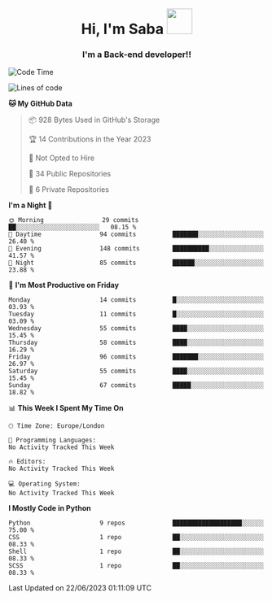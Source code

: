 <h1 align="center">Hi, I'm Saba <img src="https://media.giphy.com/media/EdB2g3VFDoKs57oe1w/giphy.gif" width="50"></h1>
<h3 align="center">I'm a Back-end developer!!</h3>

<!--START_SECTION:waka-->
![Code Time](http://img.shields.io/badge/Code%20Time-680%20hrs%2018%20mins-blue)

![Lines of code](https://img.shields.io/badge/From%20Hello%20World%20I%27ve%20Written-28.2%20thousand%20lines%20of%20code-blue)

**🐱 My GitHub Data** 

> 📦 928 Bytes Used in GitHub's Storage 
 > 
> 🏆 14 Contributions in the Year 2023
 > 
> 🚫 Not Opted to Hire
 > 
> 📜 34 Public Repositories 
 > 
> 🔑 6 Private Repositories 
 > 
**I'm a Night 🦉** 

```text
🌞 Morning                29 commits          ██░░░░░░░░░░░░░░░░░░░░░░░   08.15 % 
🌆 Daytime                94 commits          ███████░░░░░░░░░░░░░░░░░░   26.40 % 
🌃 Evening                148 commits         ██████████░░░░░░░░░░░░░░░   41.57 % 
🌙 Night                  85 commits          ██████░░░░░░░░░░░░░░░░░░░   23.88 % 
```
📅 **I'm Most Productive on Friday** 

```text
Monday                   14 commits          █░░░░░░░░░░░░░░░░░░░░░░░░   03.93 % 
Tuesday                  11 commits          █░░░░░░░░░░░░░░░░░░░░░░░░   03.09 % 
Wednesday                55 commits          ████░░░░░░░░░░░░░░░░░░░░░   15.45 % 
Thursday                 58 commits          ████░░░░░░░░░░░░░░░░░░░░░   16.29 % 
Friday                   96 commits          ███████░░░░░░░░░░░░░░░░░░   26.97 % 
Saturday                 55 commits          ████░░░░░░░░░░░░░░░░░░░░░   15.45 % 
Sunday                   67 commits          █████░░░░░░░░░░░░░░░░░░░░   18.82 % 
```


📊 **This Week I Spent My Time On** 

```text
🕑︎ Time Zone: Europe/London

💬 Programming Languages: 
No Activity Tracked This Week

🔥 Editors: 
No Activity Tracked This Week

💻 Operating System: 
No Activity Tracked This Week
```

**I Mostly Code in Python** 

```text
Python                   9 repos             ███████████████████░░░░░░   75.00 % 
CSS                      1 repo              ██░░░░░░░░░░░░░░░░░░░░░░░   08.33 % 
Shell                    1 repo              ██░░░░░░░░░░░░░░░░░░░░░░░   08.33 % 
SCSS                     1 repo              ██░░░░░░░░░░░░░░░░░░░░░░░   08.33 % 
```




 Last Updated on 22/06/2023 01:11:09 UTC
<!--END_SECTION:waka-->
